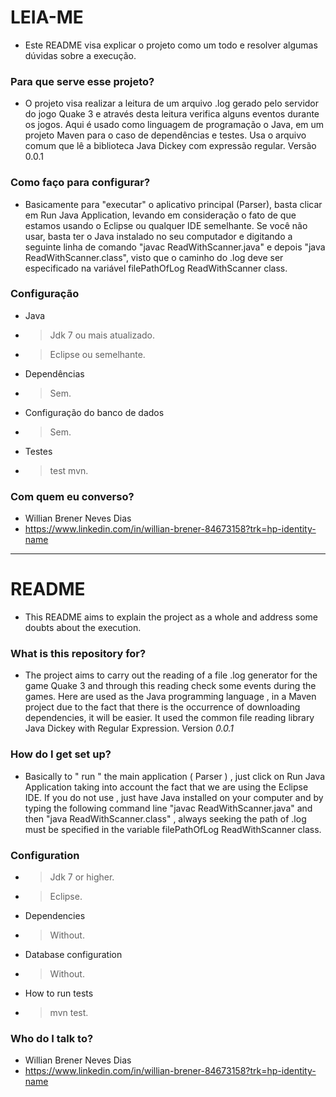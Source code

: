 # LEIA-ME #

* Este README visa explicar o projeto como um todo e resolver algumas dúvidas sobre a execução.

### Para que serve esse projeto? ###
* O projeto visa realizar a leitura de um arquivo .log gerado pelo servidor do jogo Quake 3 e através desta leitura verifica alguns eventos durante os jogos. Aqui é usado ​​como linguagem de programação o Java, em um projeto Maven para o caso de dependências e testes. Usa o arquivo comum que lê a biblioteca Java Dickey com expressão regular. Versão 0.0.1

### Como faço para configurar? ###
* Basicamente para "executar" o aplicativo principal (Parser), basta clicar em Run Java Application, levando em consideração o fato de que estamos usando o Eclipse ou qualquer IDE semelhante. Se você não usar, basta ter o Java instalado no seu computador e digitando a seguinte linha de comando "javac ReadWithScanner.java" e depois "java ReadWithScanner.class", visto que o caminho do .log deve ser especificado na variável filePathOfLog ReadWithScanner class.

### Configuração ###
* Java
* >Jdk 7 ou mais atualizado.
* >Eclipse ou semelhante.
* Dependências
* >Sem.
* Configuração do banco de dados
* >Sem.
* Testes
* >test mvn.

### Com quem eu converso? ###
* Willian Brener Neves Dias
* https://www.linkedin.com/in/willian-brener-84673158?trk=hp-identity-name
--------------------------------------------------------------------------------------------------------------------------------
# README #

* This README aims to explain the project as a whole and address some doubts about the execution.

### What is this repository for? ###
* The project aims to carry out the reading of a file .log generator for the game Quake 3 and through this reading check some events during the games.
Here are used as the Java programming language , in a Maven project due to the fact that there is the occurrence of downloading dependencies, it will be easier.
It used the common file reading library Java Dickey with Regular Expression.
Version *0.0.1*

### How do I get set up? ###
* Basically to " run " the main application ( Parser ) , just click on Run Java Application taking into account the fact that we are using the Eclipse IDE. If you do not use , just have Java installed on your computer and by typing the following command line "javac ReadWithScanner.java" and then "java ReadWithScanner.class" , always seeking the path of .log must be specified in the variable filePathOfLog ReadWithScanner class.

### Configuration ###
* >Jdk 7 or higher.
* >Eclipse.
* Dependencies
* >Without.
* Database configuration
* >Without.
* How to run tests
* >mvn test.

### Who do I talk to? ###
* Willian Brener Neves Dias
* https://www.linkedin.com/in/willian-brener-84673158?trk=hp-identity-name
